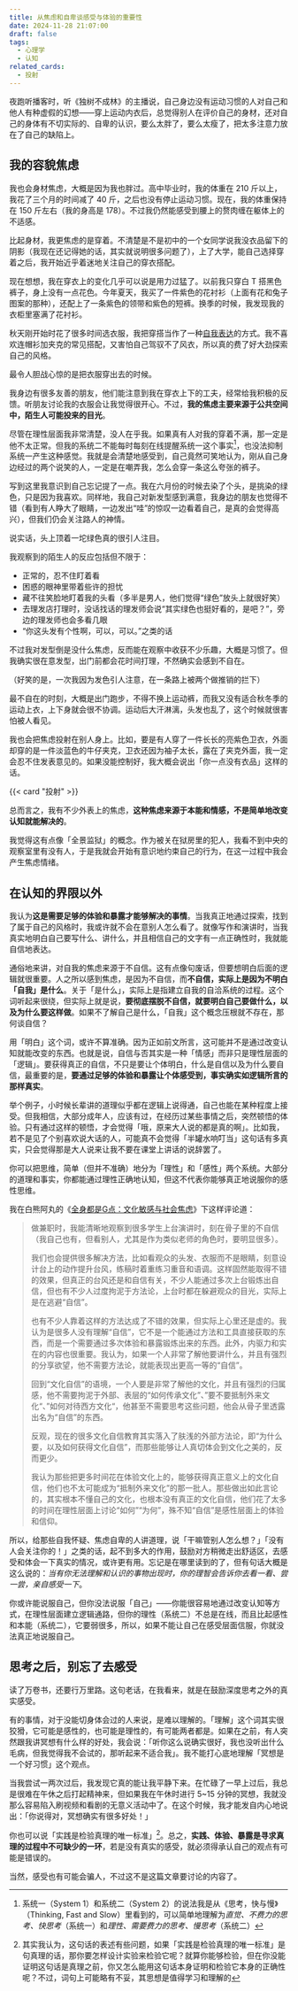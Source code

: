 ```yaml
---
title: 从焦虑和自卑谈感受与体验的重要性
date: 2024-11-28 21:07:00
draft: false
tags:
  - 心理学
  - 认知
related_cards:
  - 投射
---
```


夜跑听播客时，听《独树不成林》的主播说，自己身边没有运动习惯的人对自己和他人有种虚假的幻想——穿上运动内衣后，总觉得别人在评价自己的身材，还对自己的身体有不切实际的、自卑的认识，要么太胖了，要么太瘦了，把太多注意力放在了自己的缺陷上。

<!--more-->

## 我的容貌焦虑

我也会身材焦虑，大概是因为我也胖过。高中毕业时，我的体重在 210 斤以上，我花了三个月的时间减了 40 斤，之后也没有停止运动习惯。现在，我的体重保持在 150 斤左右（我的身高是 178）。不过我仍然能感受到腰上的赘肉缠在躯体上的不适感。

比起身材，我更焦虑的是穿着。不清楚是不是初中的一个女同学说我没衣品留下的阴影（我现在还记得她的话，其实就说明很多问题了），上了大学，能自己选择穿着之后，我开始近乎着迷地关注自己的穿衣搭配。

现在想想，我在穿衣上的变化几乎可以说是用力过猛了。以前我只穿白 T 搭黑色裤子，身上没有一点花色。今年夏天，我买了一件紫色的花衬衫（上面有花和兔子图案的那种），还配上了一条紫色的领带和紫色的短裤。换季的时候，我发现我的衣柜里塞满了花衬衫。

秋天刚开始时花了很多时间选衣服，我把穿搭当作了一种[自我表达](/posts/自我外化与表达欲/)的方式。我不喜欢连帽衫加夹克的常见搭配，又害怕自己驾驭不了风衣，所以真的费了好大劲探索自己的风格。

最令人胆战心惊的是把衣服穿出去的时候。

我身边有很多友善的朋友，他们能注意到我在穿衣上下的工夫，经常给我积极的反馈。听朋友讨论我的衣服会让我觉得很开心。不过，**我的焦虑主要来源于公共空间中，陌生人可能投来的目光**。

尽管在理性层面我非常清楚，没人在乎我。如果真有人对我的穿着不满，那一定是他不太正常。但我的系统二不能每时每刻在线提醒系统一这个事实[^1]，也没法抑制系统一产生这种感觉。我就是会清楚地感受到，自己竟然可笑地认为，刚从自己身边经过的两个说笑的人，一定是在嘲弄我，怎么会穿一条这么夸张的裤子。

写到这里我意识到自己忘记提了一点。我在六月份的时候去染了个头，是挑染的绿色，只是因为我喜欢。同样地，我自己对新发型感到满意，我身边的朋友也觉得不错（看到有人睁大了眼睛，一边发出“哇”的惊叹一边看着自己，是真的会觉得高兴），但我们仍会关注路人的神情。

说实话，头上顶着一坨绿色真的很引人注目。

我观察到的陌生人的反应包括但不限于：

- 正常的，忍不住盯着看
- 困惑的眼神里带着些许的担忧
- 藏不往笑脸地盯着我的头看（多半是男人，他们觉得“绿色”放头上就很好笑）
- 去理发店打理时，没话找话的理发师会说“其实绿色也挺好看的，是吧？”，旁边的理发师也会多看几眼
- “你这头发有个性啊，可以，可以。”之类的话

不过我对发型倒是没什么焦虑，反而能在观察中收获不少乐趣，大概是习惯了。但我确实很在意发型，出门前都会花时间打理，不然确实会感到不自在。

（好笑的是，一次我因为发色引人注意，在一条路上被两个做推销的拦下）

最不自在的时刻，大概是出门跑步，不得不换上运动裤，而我又没有适合秋冬季的运动上衣，上下身就会很不协调。运动后大汗淋漓，头发也乱了，这个时候就很害怕被人看见。

我也会把焦虑投射在别人身上。比如，要是有人穿了一件长长的亮紫色卫衣，外面却穿的是一件淡蓝色的牛仔夹克，卫衣还因为袖子太长，露在了夹克外面，我一定会忍不住发表意见的。如果没能控制好，我大概会说出「你一点没有衣品」这样的话。

{{< card "投射" >}}

总而言之，我有不少外表上的焦虑，**这种焦虑来源于本能和情感，不是简单地改变认知就能解决的**。

我觉得这有点像「全景监狱」的概念。作为被关在狱房里的犯人，我看不到中央的观察室里有没有人，于是我就会开始有意识地约束自己的行为，在这一过程中我会产生焦虑情绪。

## 在认知的界限以外

我认为**这是需要足够的体验和暴露才能够解决的事情**。当我真正地通过探索，找到了属于自己的风格时，我或许就不会在意别人怎么看了。就像写作和演讲时，当我真实地明白自己要写什么、讲什么，并且相信自己的文字有一点正确性时，我就能自信地表达。

通俗地来讲，对自我的焦虑来源于不自信。这有点像句废话，但要想明白后面的逻辑就很重要。人之所以感到焦虑，是因为不自信，而**不自信，实际上是因为不明白「自我」是什么**。关于「是什么」，实际上是指建立自我的自洽系统的过程。这个词听起来很绕，但实际上就是说，**要彻底摆脱不自信，就要明白自己要做什么，以及为什么要这样做**。如果不了解自己是什么，「自我」这个概念压根就不存在，那何谈自信？

用「明白」这个词，或许不算准确。因为正如前文所言，这可能并不是通过改变认知就能改变的东西。也就是说，自信与否其实是一种「情感」而非只是理性层面的「逻辑」。要获得真正的自信，不只是要让个体明白，什么是自信以及为什么要自信，最重要的是，**要通过足够的体验和暴露让个体感受到，事实确实如逻辑所言的那样真实**。

举个例子，小时候长辈讲的道理似乎都在逻辑上说得通，自己也能在某种程度上接受。但我相信，大部分成年人，应该有过，在经历过某些事情之后，突然顿悟的体验。只有通过这样的顿悟，才会觉得「哦，原来大人说的都是真的啊」。比如我，若不是见了个别喜欢说大话的人，可能真不会觉得「半罐水响叮当」这句话有多真实，只会觉得那是大人说来让我不要在课堂上讲话的说辞罢了。

你可以把思维，简单（但并不准确）地分为「理性」和「感性」两个系统。大部分的道理和事实，你都能通过理性正确地认知，但这不代表你能够真正地说服你的感性思维。

我在白熊阿丸的《[全身都是G点：文化敏感与社会焦虑](https://blog.bxaw.name/archives/The-Whole-Body-As-A-G-Spot-Cultural-Sensitivity-And-Social-Anxiety.html)》下这样评论道：

> 做兼职时，我能清晰地观察到很多学生上台演讲时，刻在骨子里的不自信（我自己也有，但看别人，尤其是作为类似老师的角色时，要明显很多）。
>
> 我们也会提供很多解决方法，比如看观众的头发、衣服而不是眼睛，刻意设计台上的动作提升台风，练稿时着重练习重音和语调。这样固然能取得不错的效果，但真正的台风还是和自信有关，不少人能通过多次上台锻炼出自信，但也有不少人过度拘泥于方法论，上台时都在躲避观众的目光，实际上是在逃避“自信”。
>
> 也有不少人靠着这样的方法达成了不错的效果，但实际上心里还是虚的。我认为是很多人没有理解“自信”，它不是一个能通过方法和工具直接获取的东西，而是一个需要通过多次体验和暴露锻炼出来的东西。此外，内驱力和实在的内容也很重要。我认为，如果一个人非常了解他要讲什么，并且有强烈的分享欲望，他不需要方法论，就能表现出更高一等的“自信”。
>
> 回到“文化自信”的语境，一个人要是非常了解他的文化，并且有强烈的归属感，他不需要拘泥于外部、表层的“如何传承文化”、”要不要抵制外来文化“、”如何对待西方文化“，他甚至不需要思考这些问题，他会从骨子里透露出名为“自信”的东西。
>
> 反观，现在的很多文化自信教育其实落入了肤浅的外部方法论，即“为什么要，以及如何获得文化自信”，而那些能够让人真切体会到文化之美的，反而更少。
>
> 我认为那些把更多时间花在体验文化上的，能够获得真正意义上的文化自信，他们也不太可能成为“抵制外来文化”的那一批人。那些做出如此言论的，其实根本不懂自己的文化，也根本没有真正的文化自信，他们花了太多的时间在理性层面上讨论“如何”“为何”，殊不知“自信”是感性层面上的体验和信仰。

所以，给那些自我怀疑、焦虑自卑的人讲道理，说「干嘛管别人怎么想？」「没有人会关注你的！」之类的话，起不到多大的作用，鼓励对方稍微走出舒适区，去感受和体会一下真实的情况，或许更有用。忘记是在哪里读到的了，但有句话大概是这么说的：*当有你无法理解和认识的事物出现时，你的理智会告诉你去看一看、尝一尝，亲自感受一下*。

你或许能说服自己，但你没法说服「自己」——你能很容易地通过改变认知等方式，在理性层面建立逻辑通路，但你的理性（系统二）不总是在线，而且比起感性和本能（系统二），它要弱很多，所以，如果不能让自己在感受层面信服，你就没法真正地说服自己。

## 思考之后，别忘了去感受

读了万卷书，还要行万里路。这句老话，在我看来，就是在鼓励深度思考之外的真实感受。

有的事情，对于没能切身体会过的人来说，是难以理解的。「理解」这个词其实很狡猾，它可能是感性的，也可能是理性的，有可能两者都是。如果在之前，有人突然跟我讲冥想有什么样的好处，我会说：「听你这么说确实很好，我也没听出什么毛病，但我觉得我不会试的，那听起来不适合我」。我不能打心底地理解「冥想是一个好习惯」这个观点。

当我尝试一两次过后，我发现它真的能让我平静下来。在忙碌了一早上过后，我总是很难在午休之后打起精神来，但如果我在午休时进行 5~15 分钟的冥想，我就没那么容易陷入刷视频和看剧的无意义活动中了。在这个时候，我才能发自内心地说出：「你说得对，冥想确实有很多好处！」

你也可以说「实践是检验真理的唯一标准」[^3]。总之，**实践、体验、暴露是寻求真理的过程中不可缺少的一环**，若是没有真实的感受，就必须得承认自己的观点有可能是错误的。

当然，感受也有可能会骗人，不过这不是这篇文章要讨论的内容了。

[^1]: 系统一（System  1）和系统二（System 2）的说法我是从《思考，快与慢》（Thinking, Fast and Slow）里看到的，可以简单地理解为*直觉、不费力的思考、快思考*（系统一）和*理性、需要费力的思考、慢思考*（系统二）
[^3]: 其实我认为，这句话的表述有些问题，如果「实践是检验真理的唯一标准」是句真理的话，那你要怎样设计实验来检验它呢？就算你能够检验，但在你没能证明这句话是真理之前，你又怎么能用这句话本身证明和检验它本身的正确性呢？不过，词句上可能略有不妥，其思想是值得学习和理解的
